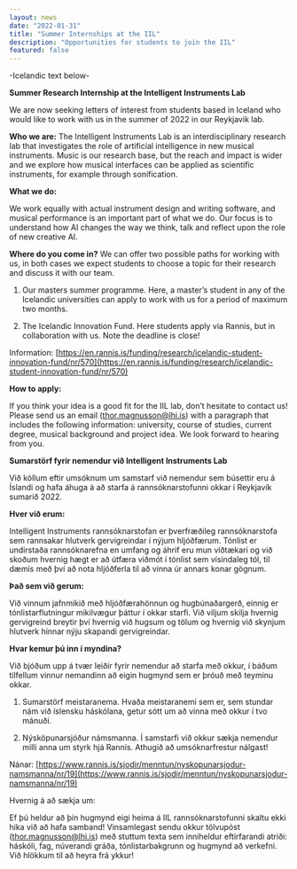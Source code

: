 ```yaml
---
layout: news
date: "2022-01-31"
title: "Summer Internships at the IIL"
description: "Opportunities for students to join the IIL"
featured: false
---
```


<script> import CaptionedImage from "../../components/Images/CaptionedImage.svelte" </script>

-Icelandic text below-

**Summer Research Internship at the Intelligent Instruments Lab**

We are now seeking letters of interest from students based in Iceland who would like to work with us in the summer of 2022 in our Reykjavik lab. 

**Who we are:**
The Intelligent Instruments Lab is an interdisciplinary research lab that investigates the role of artificial intelligence in new musical instruments. Music is our research base, but the reach and impact is wider and we explore how musical interfaces can be applied as scientific instruments, for example through sonification. 

**What we do:**

We work equally with actual instrument design and writing software, and musical performance is an important part of what we do. Our focus is to understand how AI changes the way we think, talk and reflect upon the role of new creative AI.

**Where do you come in?**
We can offer two possible paths for working with us, in both cases we expect students to choose a topic for their research and discuss it with our team. 

1) Our masters summer programme. Here, a master’s student in any of the Icelandic universities can apply to work with us for a period of maximum two months. 

2) The Icelandic Innovation Fund. Here students apply via Rannis, but in collaboration with us. Note the deadline is close!

Information: [https://en.rannis.is/funding/research/icelandic-student-innovation-fund/nr/570](https://en.rannis.is/funding/research/icelandic-student-innovation-fund/nr/570)

**How to apply:**

If you think your idea is a good fit for the IIL lab, don’t hesitate to contact us! Please send us an email (thor.magnusson@lhi.is) with a paragraph that includes the following information: university, course of studies, current degree, musical background and project idea. We look forward to hearing from you.


<CaptionedImage
  src="stock/student_IIL.jpeg"
  alt="A young man sitting with an intelligent string instrument in front of blue and yellow shelves."
  caption="Doctoral student Victor studying the langspil at our lab in IUA Þverholt."/>


**Sumarstörf fyrir nemendur við Intelligent Instruments Lab**

Við köllum eftir umsóknum um samstarf við nemendur sem búsettir eru á Íslandi og hafa áhuga á að starfa á rannsóknarstofunni okkar í Reykjavík sumarið 2022. 

**Hver við erum:**

Intelligent Instruments rannsóknarstofan er þverfræðileg rannsóknarstofa sem rannsakar hlutverk gervigreindar í nýjum hljóðfærum. Tónlist er undirstaða rannsóknarefna en umfang og áhrif eru mun víðtækari og við skoðum hvernig hægt er að útfæra viðmót í tónlist sem vísindaleg tól, til dæmis með því að nota hljóðferla til að vinna úr annars konar gögnum.

**Það sem við gerum:**

Við vinnum jafnmikið með hljóðfærahönnun og hugbúnaðargerð, einnig er tónlistarflutningur mikilvægur þáttur í okkar starfi. Við viljum skilja hvernig gervigreind breytir því hvernig við hugsum og tölum og hvernig við skynjum hlutverk hinnar nýju skapandi gervigreindar. 

**Hvar kemur þú inn í myndina?**

Við bjóðum upp á tvær leiðir fyrir nemendur að starfa með okkur, í báðum tilfellum vinnur nemandinn að eigin hugmynd sem er þróuð með teyminu okkar.

1) Sumarstörf meistaranema. Hvaða meistaranemi sem er, sem stundar nám við íslensku háskólana, getur sótt um að vinna með okkur í tvo mánuði. 

2) Nýsköpunarsjóður námsmanna. Í samstarfi við okkur sækja nemendur milli anna um styrk hjá Rannís. Athugið að umsóknarfrestur nálgast!

Nánar: [https://www.rannis.is/sjodir/menntun/nyskopunarsjodur-namsmanna/nr/19](https://www.rannis.is/sjodir/menntun/nyskopunarsjodur-namsmanna/nr/19)

Hvernig á að sækja um:

Ef þú heldur að þín hugmynd eigi heima á IIL rannsóknarstofunni skaltu ekki hika við að hafa samband! Vinsamlegast sendu okkur tölvupóst (thor.magnusson@lhi.is) með stuttum texta sem inniheldur eftirfarandi atriði: háskóli, fag, núverandi gráða, tónlistarbakgrunn og hugmynd að verkefni. Við hlökkum til að heyra frá ykkur!



